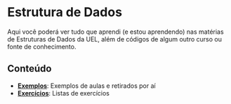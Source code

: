 # Estrutura de Dados

Aqui você poderá ver tudo que aprendi (e estou aprendendo) nas matérias de Estruturas de Dados da UEL, além de códigos de algum outro curso ou fonte de conhecimento.

## Conteúdo

* **[Exemplos](https://github.com/isadoravanco/EstruturasDeDados/tree/main/Exemplos)**: Exemplos de aulas e retirados por aí
* **[Exercícios](https://github.com/isadoravanco/EstruturasDeDados/tree/main/Exercicios)**: Listas de exercícios